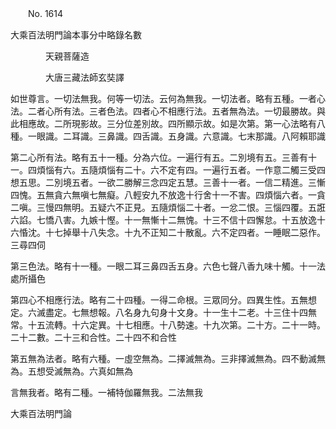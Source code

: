 ﻿　　No. 1614

大乘百法明門論本事分中略錄名數

　　　　天親菩薩造


　　　　大唐三藏法師玄奘譯


如世尊言。一切法無我。何等一切法。云何為無我。一切法者。略有五種。一者心法。二者心所有法。三者色法。四者心不相應行法。五者無為法。一切最勝故。與此相應故。二所現影故。三分位差別故。四所顯示故。如是次第。第一心法略有八種。一眼識。二耳識。三鼻識。四舌識。五身識。六意識。七末那識。八阿賴耶識

第二心所有法。略有五十一種。分為六位。一遍行有五。二別境有五。三善有十一。四煩惱有六。五隨煩惱有二十。六不定有四。一遍行五者。一作意二觸三受四想五思。二別境五者。一欲二勝解三念四定五慧。三善十一者。一信二精進。三慚四愧。五無貪六無嗔七無癡。八輕安九不放逸十行舍十一不害。四煩惱六者。一貪二嗔。三慢四無明。五疑六不正見。五隨煩惱二十者。一忿二恨。三惱四覆。五誑六諂。七憍八害。九嫉十慳。十一無慚十二無愧。十三不信十四懈怠。十五放逸十六惛沈。十七掉舉十八失念。十九不正知二十散亂。六不定四者。一睡眠二惡作。三尋四伺

第三色法。略有十一種。一眼二耳三鼻四舌五身。六色七聲八香九味十觸。十一法處所攝色

第四心不相應行法。略有二十四種。一得二命根。三眾同分。四異生性。五無想定。六滅盡定。七無想報。八名身九句身十文身。十一生十二老。十三住十四無常。十五流轉。十六定異。十七相應。十八勢速。十九次第。二十方。二十一時。二十二數。二十三和合性。二十四不和合性

第五無為法者。略有六種。一虛空無為。二擇滅無為。三非擇滅無為。四不動滅無為。五想受滅無為。六真如無為

言無我者。略有二種。一補特伽羅無我。二法無我

大乘百法明門論
